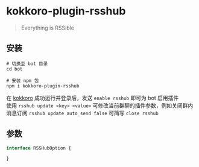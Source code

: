 # kokkoro-plugin-rsshub
> Everything is RSSible

## 安装

``` shell
# 切换至 bot 目录
cd bot

# 安装 npm 包
npm i kokkoro-plugin-rsshub
```

在 [kokkoro](https://github.com/kokkorojs/kokkoro) 成功运行并登录后，发送 `enable rsshub` 即可为 bot 启用插件  
使用 `rsshub update <key> <value>` 可修改当前群聊的插件参数，例如关闭群内消息订阅 `rsshub update auto_send false` 可简写 `close rsshub`

## 参数

``` typescript
interface RSSHubOption {

}
```
